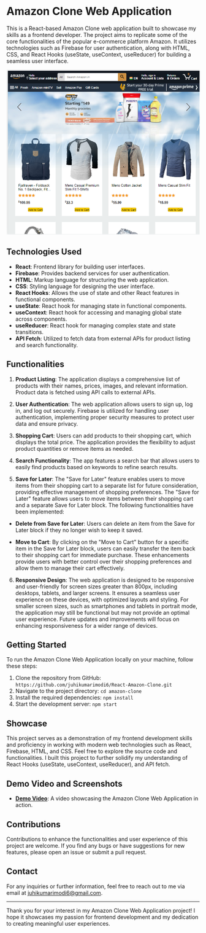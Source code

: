 # Amazon Clone Web Application

This is a React-based Amazon Clone web application built to showcase my skills as a frontend developer. The project aims to replicate some of the core functionalities of the popular e-commerce platform Amazon. It utilizes technologies such as Firebase for user authentication, along with HTML, CSS, and React Hooks (useState, useContext, useReducer) for building a seamless user interface.

  ![Screenshot 1](amazon1.PNG)

## Technologies Used

- **React**: Frontend library for building user interfaces.
- **Firebase**: Provides backend services for user authentication.
- **HTML**: Markup language for structuring the web application.
- **CSS**: Styling language for designing the user interface.
- **React Hooks**: Allows the use of state and other React features in functional components.
- **useState**: React hook for managing state in functional components.
- **useContext**: React hook for accessing and managing global state across components.
- **useReducer**: React hook for managing complex state and state transitions.
- **API Fetch**: Utilized to fetch data from external APIs for product listing and search functionality.

## Functionalities

1. **Product Listing**: The application displays a comprehensive list of products with their names, prices, images, and relevant information. Product data is fetched using API calls to external APIs.

2. **User Authentication**: The web application allows users to sign up, log in, and log out securely. Firebase is utilized for handling user authentication, implementing proper security measures to protect user data and ensure privacy.

3. **Shopping Cart**: Users can add products to their shopping cart, which displays the total price. The application provides the flexibility to adjust product quantities or remove items as needed.

4. **Search Functionality**: The app features a search bar that allows users to easily find products based on keywords to refine search results. 

5. **Save for Later**: The "Save for Later" feature enables users to move items from their shopping cart to a separate list for future consideration, providing effective management of shopping preferences.
The "Save for Later" feature allows users to move items between their shopping cart and a separate Save for Later block. The following functionalities have been implemented:

- **Delete from Save for Later**: Users can delete an item from the Save for Later block if they no longer wish to keep it saved.

- **Move to Cart**: By clicking on the "Move to Cart" button for a specific item in the Save for Later block, users can easily transfer the item back to their shopping cart for immediate purchase.
These enhancements provide users with better control over their shopping preferences and allow them to manage their cart effectively.

6. **Responsive Design**: The web application is designed to be responsive and user-friendly for screen sizes greater than 800px, including desktops, tablets, and larger screens. It ensures a seamless user experience on these devices, with optimized layouts and styling.
For smaller screen sizes, such as smartphones and tablets in portrait mode, the application may still be functional but may not provide an optimal user experience. Future updates and improvements will focus on enhancing responsiveness for a wider range of devices.

## Getting Started

To run the Amazon Clone Web Application locally on your machine, follow these steps:

1. Clone the repository from GitHub: `https://github.com/juhikumarimodi6/React-Amazon-Clone.git`
2. Navigate to the project directory: `cd amazon-clone`
3. Install the required dependencies: `npm install`
4. Start the development server: `npm start`

## Showcase

This project serves as a demonstration of my frontend development skills and proficiency in working with modern web technologies such as React, Firebase, HTML, and CSS. Feel free to explore the source code and functionalities. I built this project to further solidify my understanding of React Hooks (useState, useContext, useReducer), and API fetch.

## Demo Video and Screenshots

- [**Demo Video**](Amazon-demo-video2.mp4): A video showcasing the Amazon Clone Web Application in action.

## Contributions

Contributions to enhance the functionalities and user experience of this project are welcome. If you find any bugs or have suggestions for new features, please open an issue or submit a pull request.

## Contact

For any inquiries or further information, feel free to reach out to me via email at [juhikumarimodi6@gmail.com](mailto:juhikumarimodi6@gmail.com).

---

Thank you for your interest in my Amazon Clone Web Application project! I hope it showcases my passion for frontend development and my dedication to creating meaningful user experiences. 
